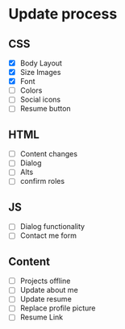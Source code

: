 # Update process

## CSS
- [x] Body Layout
- [x] Size Images
- [x] Font 
- [ ] Colors 
- [ ] Social icons
- [ ] Resume button

## HTML
- [ ] Content changes
- [ ] Dialog 
- [ ] Alts 
- [ ] confirm roles

## JS
- [ ] Dialog functionality
- [ ] Contact me form 

## Content
- [ ] Projects offline 
- [ ] Update about me 
- [ ] Update resume
- [ ] Replace profile picture
- [ ] Resume Link
